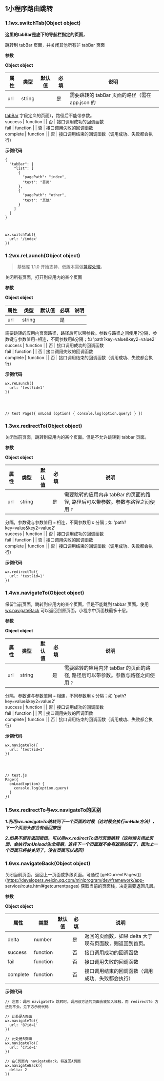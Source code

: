## 1小程序路由跳转

### 1.1wx.switchTab(Object object)

**这里的tabBar是底下的导航栏指定的页面，**

跳转到 tabBar 页面，并关闭其他所有非 tabBar 页面

**参数**

**Object object**

属性 | 类型 | 默认值 | 必填 | 说明  
---|---|---|---|---  
url | string |  | 是 | 需要跳转的 tabBar 页面的路径（需在 app.json 的
[tabBar](https://developers.weixin.qq.com/miniprogram/dev/framework/config.html#tabbar)
字段定义的页面），路径后不能带参数。  
success | function |  | 否 | 接口调用成功的回调函数  
fail | function |  | 否 | 接口调用失败的回调函数  
complete | function |  | 否 | 接口调用结束的回调函数（调用成功、失败都会执行）  
  
**示例代码**

    
    
    {
      "tabBar": {
        "list": [
          {
            "pagePath": "index",
            "text": "首页"
          },
          {
            "pagePath": "other",
            "text": "其他"
          }
        ]
      }
    }
    
    
    
    wx.switchTab({
      url: '/index'
    })

### 1.2wx.reLaunch(Object object)

> 基础库 1.1.0
> 开始支持，低版本需做[兼容处理](https://developers.weixin.qq.com/miniprogram/dev/framework/compatibility.html)。

关闭所有页面，打开到应用内的某个页面

**参数**

**Object object**

属性 | 类型 | 默认值 | 必填 | 说明  
---|---|---|---|---  
url | string |  | 是 |
需要跳转的应用内页面路径，路径后可以带参数。参数与路径之间使用?分隔，参数键与参数值用=相连，不同参数用&分隔；如
'path?key=value&key2=value2'  
success | function |  | 否 | 接口调用成功的回调函数  
fail | function |  | 否 | 接口调用失败的回调函数  
complete | function |  | 否 | 接口调用结束的回调函数（调用成功、失败都会执行）  
  
**示例代码**

    
    
    wx.reLaunch({
      url: 'test?id=1'
    })
    
    
    
    
    // test Page({ onLoad (option) { console.log(option.query) } })

### 1.3wx.redirectTo(Object object)

关闭当前页面，跳转到应用内的某个页面。但是不允许跳转到 tabbar 页面。

**参数**

**Object object**

属性 | 类型 | 默认值 | 必填 | 说明  
---|---|---|---|---  
url | string |  | 是 | 需要跳转的应用内非 tabBar 的页面的路径, 路径后可以带参数。参数与路径之间使用 `?`
分隔，参数键与参数值用 `=` 相连，不同参数用 `&` 分隔；如 'path?key=value&key2=value2'  
success | function |  | 否 | 接口调用成功的回调函数  
fail | function |  | 否 | 接口调用失败的回调函数  
complete | function |  | 否 | 接口调用结束的回调函数（调用成功、失败都会执行）  
  
**示例代码**

    
    
    wx.redirectTo({
      url: 'test?id=1'
    })

### 1.4wx.navigateTo(Object object)

保留当前页面，跳转到应用内的某个页面。但是不能跳到 tabbar 页面。使用
[wx.navigateBack](https://developers.weixin.qq.com/miniprogram/dev/api/wx.navigateBack.html)
可以返回到原页面。小程序中页面栈最多十层。

**参数**

**Object object**

属性 | 类型 | 默认值 | 必填 | 说明  
---|---|---|---|---  
url | string |  | 是 | 需要跳转的应用内非 tabBar 的页面的路径, 路径后可以带参数。参数与路径之间使用 `?`
分隔，参数键与参数值用 `=` 相连，不同参数用 `&` 分隔；如 'path?key=value&key2=value2'  
success | function |  | 否 | 接口调用成功的回调函数  
fail | function |  | 否 | 接口调用失败的回调函数  
complete | function |  | 否 | 接口调用结束的回调函数（调用成功、失败都会执行）  
  
**示例代码**

    
    
    wx.navigateTo({
      url: 'test?id=1'
    })
    
    
    
    
    // test.js
    Page({
      onLoad(option) {
        console.log(option.query)
      }
    })

### 1.5wx.redirectTo与wx.navigateTo的区别

**_1.利用wx.navigateTo跳转到下一个页面的时候（这时候会执行onHide方法），下一个页面头部会有返回按钮_**

**_2.如果不想有返回按钮，可以用wx.redirectTo进行页面跳转（这时候关闭此页面，会执行onUnload生命周期，这样下一个页面就不会有返回按钮了，因为上一个页面已经被关闭了，没有页面可以返回）_**

### 1.6wx.navigateBack(Object object)

关闭当前页面，返回上一页面或多级页面。可通过
[getCurrentPages()](https://developers.weixin.qq.com/miniprogram/dev/framework/app-
service/route.html#getcurrentpages) 获取当前的页面栈，决定需要返回几层。

**参数**

**Object object**

属性 | 类型 | 默认值 | 必填 | 说明  
---|---|---|---|---  
delta | number |  | 是 | 返回的页面数，如果 delta 大于现有页面数，则返回到首页。  
success | function |  | 否 | 接口调用成功的回调函数  
fail | function |  | 否 | 接口调用失败的回调函数  
complete | function |  | 否 | 接口调用结束的回调函数（调用成功、失败都会执行）  
  
**示例代码**

    
    
    // 注意：调用 navigateTo 跳转时，调用该方法的页面会被加入堆栈，而 redirectTo 方法则不会。见下方示例代码
    
    // 此处是A页面
    wx.navigateTo({
      url: 'B?id=1'
    })
    
    // 此处是B页面
    wx.navigateTo({
      url: 'C?id=1'
    })
    
    // 在C页面内 navigateBack，将返回A页面
    wx.navigateBack({
      delta: 2
    })

